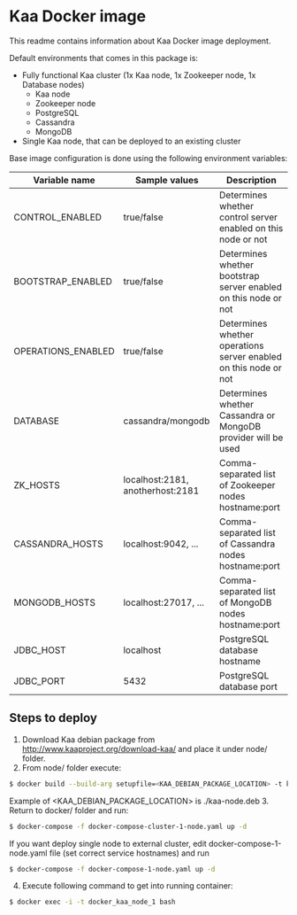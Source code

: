 # Kaa Docker image

This readme contains information about Kaa Docker image deployment.

Default environments that comes in this package is:
  - Fully functional Kaa cluster (1x Kaa node, 1x Zookeeper node, 1x Database nodes)
    - Kaa node
    - Zookeeper node
    - PostgreSQL
    - Cassandra
    - MongoDB
  - Single Kaa node, that can be deployed to an existing cluster

Base image configuration is done using the following environment variables:

| Variable name      | Sample values                    | Description                                                      |
|--------------------|----------------------------------|------------------------------------------------------------------|
| CONTROL_ENABLED    | true/false                       | Determines whether control server enabled on this node or not    |
| BOOTSTRAP_ENABLED  | true/false                       | Determines whether bootstrap server enabled on this node or not  |
| OPERATIONS_ENABLED | true/false                       | Determines whether operations server enabled on this node or not |
| DATABASE           | cassandra/mongodb                | Determines whether Cassandra or MongoDB provider will be used    |
| ZK_HOSTS           | localhost:2181, anotherhost:2181 | Comma-separated list of Zookeeper nodes hostname:port            |
| CASSANDRA_HOSTS    | localhost:9042, ...              | Comma-separated list of Cassandra nodes hostname:port            |
| MONGODB_HOSTS      | localhost:27017, ...             | Comma-separated list of MongoDB nodes hostname:port              |
| JDBC_HOST          | localhost                        | PostgreSQL database hostname                                     |
| JDBC_PORT          | 5432                             | PostgreSQL database port                                         |

## Steps to deploy

1. Download Kaa debian package from http://www.kaaproject.org/download-kaa/ and place it under node/ folder.
2. From node/ folder execute:
```sh
$ docker build --build-arg setupfile=<KAA_DEBIAN_PACKAGE_LOCATION> -t kaaproject/node:0.9.0 .
```
Example of <KAA_DEBIAN_PACKAGE_LOCATION> is ./kaa-node.deb
3. Return to docker/ folder and run:
```sh
$ docker-compose -f docker-compose-cluster-1-node.yaml up -d
```
If you want deploy single node to external cluster, edit docker-compose-1-node.yaml file (set correct service hostnames) and run
```sh
$ docker-compose -f docker-compose-1-node.yaml up -d
```
4. Execute following command to get into running container:
```sh
$ docker exec -i -t docker_kaa_node_1 bash
```

